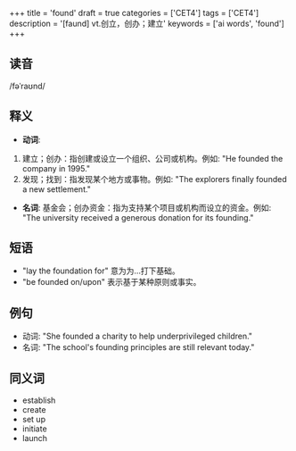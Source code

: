 +++
title = 'found'
draft = true
categories = ['CET4']
tags = ['CET4']
description = '[faund] vt.创立，创办；建立'
keywords = ['ai words', 'found']
+++

## 读音
/fəˈraʊnd/

## 释义
- **动词**:
1. 建立；创办：指创建或设立一个组织、公司或机构。例如: "He founded the company in 1995."
2. 发现；找到：指发现某个地方或事物。例如: "The explorers finally founded a new settlement."

- **名词**:
基金会；创办资金：指为支持某个项目或机构而设立的资金。例如: "The university received a generous donation for its founding."

## 短语
- "lay the foundation for" 意为为…打下基础。
- "be founded on/upon" 表示基于某种原则或事实。

## 例句
- 动词: "She founded a charity to help underprivileged children."
- 名词: "The school's founding principles are still relevant today."

## 同义词
- establish
- create
- set up
- initiate
- launch

